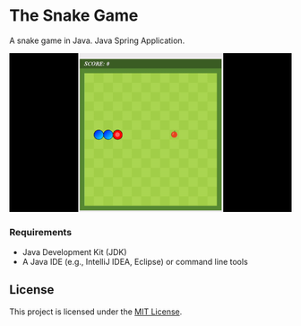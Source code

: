 # The Snake Game

A snake game in Java. Java Spring Application.

![Gameplay](ezgif-4-dfd6df1da4.gif)

### Requirements
- Java Development Kit (JDK)
- A Java IDE (e.g., IntelliJ IDEA, Eclipse) or command line tools

## License
This project is licensed under the [MIT License](LICENSE).
